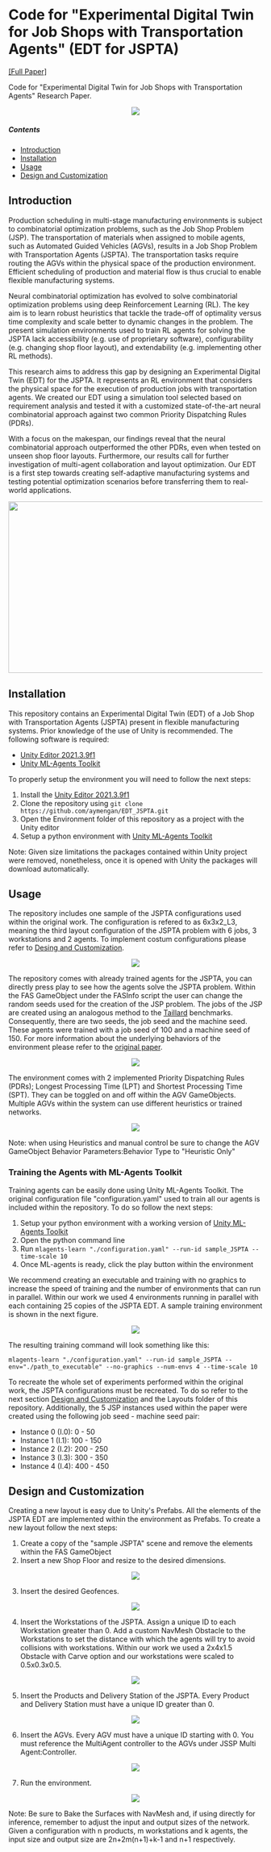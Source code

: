 # Code for "Experimental Digital Twin for Job Shops with Transportation Agents" (EDT for JSPTA)
[[Full Paper]](https://link.springer.com/chapter/10.1007/978-3-031-44505-7_25)

Code for "Experimental Digital Twin for Job Shops with Transportation Agents" Research Paper. 

<p align="center">
   <img src="https://github.com/aymengan/EDT_JSPTA/blob/main/docs/media/Movable%20Camera%20(2).PNG"/>
</p>

##### Contents  
- [Introduction](#intro)  
- [Installation](#install)
- [Usage](#usage)
- [Design and Customization](#dc)
   

<a name="intro"/>

## Introduction
Production scheduling in multi-stage manufacturing environments is subject to combinatorial optimization problems, such as the Job Shop Problem (JSP). The transportation of materials when assigned to mobile agents, such as Automated Guided Vehicles (AGVs), results in a Job Shop Problem with Transportation Agents (JSPTA). The transportation tasks require routing the AGVs within the physical space of the production environment. Efficient scheduling of production and material flow is thus crucial to enable flexible manufacturing systems.

Neural combinatorial optimization has evolved to solve combinatorial optimization problems using deep Reinforcement Learning (RL). The key aim is to learn robust heuristics that tackle the trade-off of optimality versus time complexity and scale better to dynamic changes in the problem. The present simulation environments used to train RL agents for solving the JSPTA lack accessibility (e.g. use of proprietary software), configurability (e.g. changing shop floor layout), and extendability (e.g. implementing other RL methods).

This research aims to address this gap by designing an Experimental Digital Twin (EDT) for the JSPTA. It represents an RL environment that considers the physical space for the execution of production jobs with transportation agents. We created our EDT using a simulation tool selected based on requirement analysis and tested it with a customized state-of-the-art neural combinatorial approach against two common Priority Dispatching Rules (PDRs).

With a focus on the makespan, our findings reveal that the neural combinatorial approach outperformed the other PDRs, even when tested on unseen shop floor layouts. Furthermore, our results call for further investigation of multi-agent collaboration and layout optimization. Our EDT is a first step towards creating self-adaptive manufacturing systems and testing potential optimization scenarios before transferring them to real-world applications.

<p align="center">
   <img src="https://github.com/aymengan/EDT_JSPTA/blob/main/docs/media/Layout%203.gif" width="600" height="340"/>
</p>

<a name="install"/>

## Installation
This repository contains an Experimental Digital Twin (EDT) of a Job Shop with Transportation Agents (JSPTA) present in flexible manufacturing systems. Prior knowledge of the use of Unity is recommended.
The following software is required:
- [Unity Editor 2021.3.9f1](https://unity.com/)
- [Unity ML-Agents Toolkit](https://github.com/Unity-Technologies/ml-agents)

To properly setup the environment you will need to follow the next steps:
1. Install the [Unity Editor 2021.3.9f1](https://unity.com/)
2. Clone the repository using ```git clone https://github.com/aymengan/EDT_JSPTA.git```
3. Open the Environment folder of this repository as a project with the Unity editor
4. Setup a python environment with [Unity ML-Agents Toolkit](https://github.com/Unity-Technologies/ml-agents)

Note: Given size limitations the packages contained within Unity project were removed, nonetheless, once it is opened with Unity the packages will download automatically. 

<a name="usage"/>

## Usage

The repository includes one sample of the JSPTA configurations used within the original work. The configuration is refered to as 6x3x2_L3, meaning the third layout configuration of the JSPTA problem with 6 jobs, 3 workstations and 2 agents. To implement costum configurations please refer to [Desing and Customization](#dc). 

<p align="center">
   <img src="https://github.com/aymengan/EDT_JSPTA/blob/main/docs/media/Direct%20Play.PNG"/>
</p>

The repository comes with already trained agents for the JSPTA, you can directly press play to see how the agents solve the JSPTA problem. Within the FAS GameObject under the FASInfo script the user can change the random seeds used for the creation of the JSP problem. The jobs of the JSP are created using an analogous method to the [Taillard](http://dx.doi.org/10.1016/0377-2217(93)90182-M) benchmarks. Consequently, there are two seeds, the job seed and the machine seed. These agents were trained with a job seed of 100 and a machine seed of 150. For more information about the underlying behaviors of the environment please refer to the [original paper](#og). 

<p align="center">
   <img src="https://github.com/aymengan/EDT_JSPTA/blob/main/docs/media/Random%20Seeds.PNG"/>
</p>

The environment comes with 2 implemented Priority Dispatching Rules (PDRs); Longest Processing Time (LPT) and Shortest Processing Time (SPT). They can be toggled on and off within the AGV GameObjects. Multiple AGVs within the system can use different heuristics or trained networks. 

<p align="center">
   <img src="https://github.com/aymengan/EDT_JSPTA/blob/main/docs/media/Behavior%20Types.PNG"/>
</p>

Note: when using Heuristics and manual control be sure to change the AGV GameObject Behavior Parameters:Behavior Type to "Heuristic Only"

### Training the Agents with ML-Agents Toolkit
Training agents can be easily done using Unity ML-Agents Toolkit. The original configuration file "configuration.yaml" used to train all our agents is included within the repository. To do so follow the next steps:
1. Setup your python environment with a working version of [Unity ML-Agents Toolkit](https://github.com/Unity-Technologies/ml-agents)
2. Open the python command line
3. Run ```mlagents-learn "./configuration.yaml" --run-id sample_JSPTA --time-scale 10```
4. Once ML-agents is ready, click the play button within the environment

We recommend creating an executable and training with no graphics to increase the speed of training and the number of environments that can run in parallel. Within our work we used 4 environments running in parallel with each containing 25 copies of the JSPTA EDT. A sample training environment is shown in the next figure.

<p align="center">
   <img src="https://github.com/aymengan/EDT_JSPTA/blob/main/docs/media/Training_Env.PNG"/>
</p>

The resulting training command will look something like this:
```
mlagents-learn "./configuration.yaml" --run-id sample_JSPTA --env="./path_to_executable" --no-graphics --num-envs 4 --time-scale 10
```

To recreate the whole set of experiments performed within the original work, the JSPTA configurations must be recreated. To do so refer to the next section [Design and Customization](#dc) and the Layouts folder of this repository. Additionally, the 5 JSP instances used within the paper were created using the following job seed - machine seed pair:

- Instance 0 (I.0): 0 - 50
- Instance 1 (I.1): 100 - 150
- Instance 2 (I.2): 200 - 250
- Instance 3 (I.3): 300 - 350
- Instance 4 (I.4): 400 - 450



<a name="dc"/> 

## Design and Customization

Creating a new layout is easy due to Unity's Prefabs. All the elements of the JSPTA EDT are implemented within the environment as Prefabs. To create a new layout follow the next steps:

1. Create a copy of the "sample JSPTA" scene and remove the elements within the FAS GameObject
2. Insert a new Shop Floor and resize to the desired dimensions.

<p align="center">
   <img src="https://github.com/aymengan/EDT_JSPTA/blob/main/docs/media/s2.PNG"/>
</p>

3. Insert the desired Geofences.

<p align="center">
   <img src="https://github.com/aymengan/EDT_JSPTA/blob/main/docs/media/s3.PNG"/>
</p>

4. Insert the Workstations of the JSPTA. Assign a unique ID to each Workstation greater than 0. Add a custom NavMesh Obstacle to the Workstations to set the distance with which the agents will try to avoid collisions with workstations. Within our work we used a 2x4x1.5 Obstacle with Carve option and our workstations were scaled to 0.5x0.3x0.5.

<p align="center">
   <img src="https://github.com/aymengan/EDT_JSPTA/blob/main/docs/media/s4.PNG"/>
</p>

5. Insert the Products and Delivery Station of the JSPTA. Every Product and Delivery Station must have a unique ID greater than 0.

<p align="center">
   <img src="https://github.com/aymengan/EDT_JSPTA/blob/main/docs/media/s5.PNG"/>
</p>

6. Insert the AGVs. Every AGV must have a unique ID starting with 0. You must reference the MultiAgent controller to the AGVs under JSSP Multi Agent:Controller.

<p align="center">
   <img src="https://github.com/aymengan/EDT_JSPTA/blob/main/docs/media/s6.PNG"/>
</p>

7. Run the environment.

<p align="center">
   <img src="https://github.com/aymengan/EDT_JSPTA/blob/main/docs/media/S7.PNG"/>
</p>

Note: Be sure to Bake the Surfaces with NavMesh and, if using directly for inference, remember to adjust the input and output sizes of the network.  Given a configuration with n products, m workstations and k agents, the input size and output size are 2n+2m(n+1)+k-1 and n+1 respectively.

